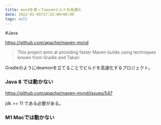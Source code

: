 ```yaml
---
title: mvndを使ってmavenビルドを高速化
date: 2022-01-05T17:32:00+09:00
tags: null
---
```


\#Java 

https://github.com/apache/maven-mvnd

 > 
 > This project aims at providing faster Maven builds using techniques known from Gradle and Takari

Gradleのようにdeamonを立てることでビルドを高速化するプロジェクト。

### Java 8 では動かない

https://github.com/apache/maven-mvnd/issues/547

jdk >= 11 である必要がある。

### M1 Macでは動かない

